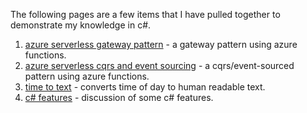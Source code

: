 
The following pages are a few items that I have pulled together to demonstrate my knowledge in c#.

1.  [azure serverless gateway pattern](/serverless-gateway) - a gateway pattern using azure functions.
1.  [azure serverless cqrs and event sourcing](/cqrs) - a cqrs/event-sourced pattern using azure functions.
1.  [time to text](/time-to-text) - converts time of day to human readable text.
1.  [c# features](/features) - discussion of some c# features.

